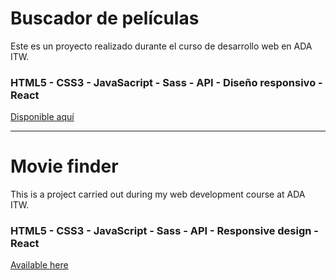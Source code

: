 # Buscador de películas

Este es un proyecto realizado durante el curso de desarrollo web en ADA ITW.

### HTML5 - CSS3 - JavaSacript - Sass - API - Diseño responsivo - React

[Disponible aquí](https://tranquil-fortress-88586.herokuapp.com/) 

---

# Movie finder

This is a project carried out during my web development course at ADA ITW.

### HTML5 - CSS3 - JavaScript - Sass - API - Responsive design - React

[Available here](https://tranquil-fortress-88586.herokuapp.com/)
